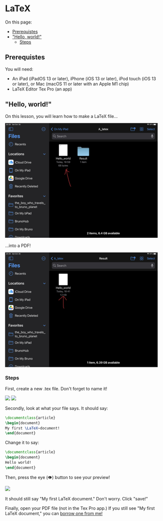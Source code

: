 # LaTeX

On this page:
- [Prerequistes](#prerequistes)
- ["Hello, world!"](#hello-world)
  - [Steps](#steps)

## Prerequistes

You will need:

- An iPad (iPadOS 13 or later), iPhone (iOS 13 or later), iPod touch (iOS 13 or later), or Mac (macOS 11 or later with an Apple M1 chip)
- LaTeX Editor Tex Pro (an app)

## "Hello, world!"

On this lesson, you will learn how to make a LaTeX file...

<img src="5A2E5999-1BE5-4940-8049-2443023AF3CC.jpeg" width="500">

...into a PDF!

<img src="4133B58E-E180-40A9-B865-73D2D7E5538F.jpeg" width="500">

### Steps

First, create a new .tex file. Don't forget to name it!

<img src="https://user-images.githubusercontent.com/69879040/139562839-0057f319-2903-4266-bac3-5bceee47584e.jpeg" width="500">
<img src="https://user-images.githubusercontent.com/69879040/139562842-b21460ad-131d-452c-954c-d7e6af17757c.jpeg" width="500">

Secondly, look at what your file says. It should say:

```latex
\documentclass{article}
\begin{document}
My first \LaTeX~document!
\end{document}
```

Change it to say:

```latex
\documentclass{article}
\begin{document}
Hello world!
\end{document}
```

Then, press the eye (:eye:) button to see your preview!

<img src="https://user-images.githubusercontent.com/69879040/139562983-8ab3e243-db28-4c9d-bc92-34c4749071b6.jpeg" width="500">

It should still say "My first LaTeX document." Don't worry. Click "save!"

Finally, open your PDF file (not in the Tex Pro app.) If you still see "My first LaTeX document," you can [borrow one from me!](Hello_world.pdf)
